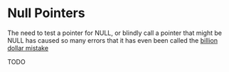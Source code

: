 # Null Pointers

The need to test a pointer for NULL, or blindly call a pointer that might be NULL has caused so many errors that it has even been called the [billion dollar mistake](https://www.infoq.com/presentations/Null-References-The-Billion-Dollar-Mistake-Tony-Hoare)

TODO
